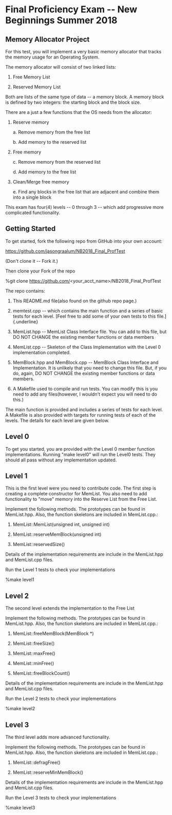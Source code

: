 Final Proficiency Exam -- New Beginnings Summer 2018
====================================================

Memory Allocator Project
------------------------

For this test, you will implement a very basic memory allocator that
tracks the memory usage for an Operating System.

The memory allocator will consist of two linked lists:

1.  Free Memory List

2.  Reserved Memory List

Both are lists of the same type of data -- a memory block. A memory
block is defined by two integers: the starting block and the block size.

There are a just a few functions that the OS needs from the allocator:

1.  Reserve memory

    a.  Remove memory from the free list

    b.  Add memory to the reserved list

2.  Free memory

    c.  Remove memory from the reserved list

    d.  Add memory to the free list

3.  Clean/Merge free memory

    e.  Find any blocks in the free list that are adjacent and combine
        them into a single block

This exam has four(4) levels -- 0 through 3 -- which add progressive
more complicated functionality.

Getting Started
---------------

To get started, fork the following repo from GitHub into your own
account:

https://github.com/jasongraalum/NB2018_Final_ProfTest

(Don't clone it -- Fork it.)

Then clone your Fork of the repo

\%git clone https://github.com/<your_acct_name>/NB2018_Final_ProfTest

The repo contains:

1.  This README.md file(also found on the github repo page.)

2.  memtest.cpp -- which contains the main function and a series of
    basic tests for each level. [Feel free to add some of your own tests
    to this file.]{.underline}

3.  MemList.hpp -- MemList Class Interface file. You can add to this
    file, but DO NOT CHANGE the existing member functions or data
    members

4.  MemList.cpp -- Skeleton of the Class Implementation with the Level 0
    implementation completed.

5.  MemBlock.hpp and MemBlock.cpp -- MemBlock Class Interface and
    Implementation. It is unlikely that you need to change this file.
    But, if you do, again, DO NOT CHANGE the existing member functions
    or data members.

6.  A Makefile used to compile and run tests. You can modify this is you
    need to add any files(however, I wouldn't expect you will need to do
    this.)

The main function is provided and includes a series of tests for each
level. A Makefile is also provided with targets for running tests of
each of the levels. The details for each level are given below.

Level 0
-------

To get you started, you are provided with the Level 0 member function
implementations. Running "make level0" will run the Level0 tests. They
should all pass without any implementation updated.

Level 1
-------

This is the first level were you need to contribute code. The first step
is creating a complete constructor for MemList. You also need to add
functionality to "move" memory into the Reserve List from the Free List.

Implement the following methods. The prototypes can be found in
MemList.hpp. Also, the function skeletons are included in MemList.cpp.:

1.  MemList::MemList(unsigned int, unsigned int)

2.  MemList::reserveMemBlock(unsigned int)

3.  MemList::reservedSize()

Details of the implementation requirements are include in the
MemList.hpp and MemList.cpp files.

Run the Level 1 tests to check your implementations

\%make level1

Level 2
-------

The second level extends the implementation to the Free List

Implement the following methods. The prototypes can be found in
MemList.hpp. Also, the function skeletons are included in MemList.cpp.:

1.  MemList::freeMemBlock(MemBlock \*)

2.  MemList::freeSize()

3.  MemList::maxFree()

4.  MemList::minFree()

5.  MemList::freeBlockCount()

Details of the implementation requirements are include in the
MemList.hpp and MemList.cpp files.

Run the Level 2 tests to check your implementations

\%make level2

Level 3
-------

The third level adds more advanced functionality.

Implement the following methods. The prototypes can be found in
MemList.hpp. Also, the function skeletons are included in MemList.cpp.:

1.  MemList::defragFree()

2.  MemList::reserveMinMemBlock()

Details of the implementation requirements are include in the
MemList.hpp and MemList.cpp files.

Run the Level 3 tests to check your implementations

\%make level3
